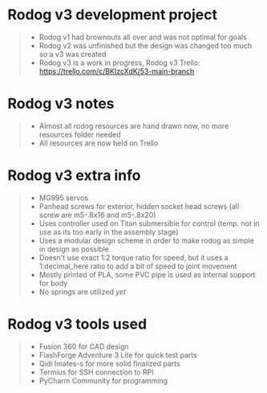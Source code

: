 # Rodog v3 development project

> - Rodog v1 had brownouts all over and was not optimal for goals
> - Rodog v2 was unfinished but the design was changed too much so a v3 was created
> - Rodog v3 is a work in progress, Rodog v3 Trello: https://trello.com/c/BKIzcXdK/53-main-branch

# Rodog v3 notes

> - Almost all rodog resources are hand drawn now, no more resources folder needed
> - All resources are now held on Trello

# Rodog v3 extra info

> - MG995 servos
> - Panhead screws for exterior, hidden socket head screws (all screw are m5-.8x16 and m5-.8x20)
> - Uses controller used on Titan submersible for control (temp. not in use as its too early in the assembly stage)
> - Uses a modular design scheme in order to make rodog as simple in design as possible
> - Doesn't use exact 1:2 torque ratio for speed, but it uses a 1:decimal_here ratio to add a bit of speed to joint movement
> - Mostly printed of PLA, some PVC pipe is used as internal support for body
> - No springs are utilized *yet*

# Rodog v3 tools used

> - Fusion 360 for CAD design
> - FlashForge Adventure 3 Lite for quick test parts
> - Qidi Imates-s for more solid finalized parts
> - Termius for SSH connection to RPI
> - PyCharm Community for programming
